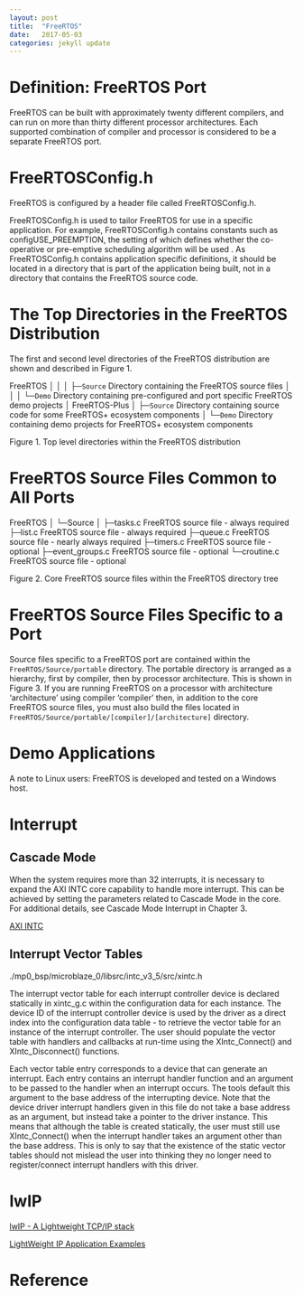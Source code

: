 ```yaml
---
layout: post
title:  "FreeRTOS"
date:   2017-05-03 
categories: jekyll update
---
```


# Definition: FreeRTOS Port

FreeRTOS can be built with approximately twenty different compilers, and can run on more
than thirty different processor architectures. Each supported combination of compiler and
processor is considered to be a separate FreeRTOS port.



# FreeRTOSConfig.h

FreeRTOS is configured by a header file called FreeRTOSConfig.h.

FreeRTOSConfig.h is used to tailor FreeRTOS for use in a specific application. For example, FreeRTOSConfig.h contains constants such as configUSE_PREEMPTION, the setting of which defines whether the co-operative or pre-emptive scheduling algorithm will be used . As FreeRTOSConfig.h contains application specific definitions, it should be located in a directory that is part of the application being built, not in a directory that contains the FreeRTOS source code.


# The Top Directories in the FreeRTOS Distribution

The first and second level directories of the FreeRTOS distribution are shown and described in Figure 1.

FreeRTOS
│ │
│ ├─`Source` Directory containing the FreeRTOS source files
│ │
│ └─`Demo` Directory containing pre-configured and port specific FreeRTOS demo projects
│
FreeRTOS-Plus
 │
 ├─`Source` Directory containing source code for some FreeRTOS+ ecosystem components
 │
 └─`Demo` Directory containing demo projects for FreeRTOS+ ecosystem components

Figure 1. Top level directories within the FreeRTOS distribution





# FreeRTOS Source Files Common to All Ports

FreeRTOS
 │
 └─Source
 │
 ├─tasks.c FreeRTOS source file - always required
 ├─list.c FreeRTOS source file - always required
 ├─queue.c FreeRTOS source file - nearly always required
 ├─timers.c FreeRTOS source file - optional
 ├─event_groups.c FreeRTOS source file - optional
 └─croutine.c FreeRTOS source file - optional

Figure 2. Core FreeRTOS source files within the FreeRTOS directory tree





# FreeRTOS Source Files Specific to a Port

Source files specific to a FreeRTOS port are contained within the `FreeRTOS/Source/portable` directory. The portable directory is arranged as a hierarchy, first by compiler, then by processor architecture. This is shown in Figure 3.  If you are running FreeRTOS on a processor with architecture ‘architecture’ using compiler ‘compiler’ then, in addition to the core FreeRTOS source files, you must also build the files located in `FreeRTOS/Source/portable/[compiler]/[architecture]` directory.





# Demo Applications

A note to Linux users: FreeRTOS is developed and tested on a Windows host. 




# Interrupt

## Cascade Mode

When the system requires more than 32 interrupts, it is necessary to expand the AXI INTC
core capability to handle more interrupt. This can be achieved by setting the parameters
related to Cascade Mode in the core. For additional details, see Cascade Mode Interrupt in
Chapter 3.


[AXI INTC](https://www.xilinx.com/support/documentation/ip_documentation/axi_intc/v4_1/pg099-axi-intc.pdf)



## Interrupt Vector Tables

./mp0_bsp/microblaze_0/libsrc/intc_v3_5/src/xintc.h

The interrupt vector table for each interrupt controller device is declared
statically in xintc_g.c within the configuration data for each instance.
The device ID of the interrupt controller device is used by the driver as a
direct index into the configuration data table - to retrieve the vector table
for an instance of the interrupt controller. The user should populate the
vector table with handlers and callbacks at run-time using the XIntc_Connect()
and XIntc_Disconnect() functions.

Each vector table entry corresponds to a device that can generate an
interrupt. Each entry contains an interrupt handler function and an argument
to be passed to the handler when an interrupt occurs.  The tools default this
argument to the base address of the interrupting device.  Note that the
device driver interrupt handlers given in this file do not take a base
address as an argument, but instead take a pointer to the driver instance.
This means that although the table is created statically, the user must still
use XIntc_Connect() when the interrupt handler takes an argument other than
the base address. This is only to say that the existence of the static vector
tables should not mislead the user into thinking they no longer need to
register/connect interrupt handlers with this driver.





# lwIP 




[lwIP - A Lightweight TCP/IP stack](http://savannah.nongnu.org/projects/lwip/)


[LightWeight IP Application Examples](https://www.xilinx.com/support/documentation/application_notes/xapp1026.pdf)


# Reference



